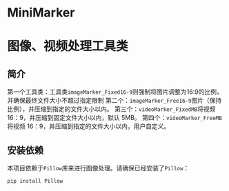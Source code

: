 # MiniMarker

# 图像、视频处理工具类

## 简介

第一个工具类：工具类`imageMarker_Fixed16-9`则强制将图片调整为16:9的比例，并确保最终文件大小不超过指定限制
第二个：`imageMarker_Free16-9`图片（保持比例），并压缩到指定的文件大小以内。
第三个：`videoMarker_FixedMB`将视频 16：9，并压缩到固定文件大小以内，默认 5MB。
第四个：`videoMarker_FreeMB`将视频 16：9，并压缩到指定的文件大小以内，用户自定义。


## 安装依赖
本项目依赖于`Pillow`库来进行图像处理。请确保已经安装了`Pillow`：

```bash
pip install Pillow
